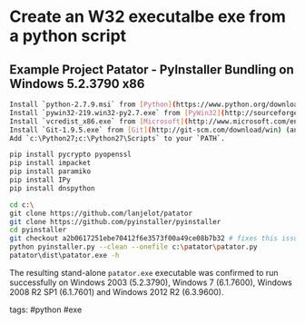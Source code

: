 # Create an W32 executalbe exe from a python script
## Example Project Patator - PyInstaller Bundling on Windows 5.2.3790 x86
```bash cheat windows python exe
Install `python-2.7.9.msi` from [Python](https://www.python.org/downloads/windows/).
Install `pywin32-219.win32-py2.7.exe` from [PyWin32](http://sourceforge.net/projects/pywin32/files/pywin32/).
Install `vcredist_x86.exe` from [Microsoft](http://www.microsoft.com/en-us/download/confirmation.aspx?id=29).
Install `Git-1.9.5.exe` from [Git](http://git-scm.com/download/win) (and select "Use Git from Windows Command Prompt" during install).
Add `c:\Python27;c:\Python27\Scripts` to your `PATH`.

pip install pycrypto pyopenssl
pip install impacket
pip install paramiko
pip install IPy
pip install dnspython

cd c:\
git clone https://github.com/lanjelot/patator
git clone https://github.com/pyinstaller/pyinstaller
cd pyinstaller
git checkout a2b0617251ebe70412f6e3573f00a49ce08b7b32 # fixes this issue: https://groups.google.com/forum/#!topic/pyinstaller/6xD75_w4F-c
python pyinstaller.py --clean --onefile c:\patator\patator.py
patator\dist\patator.exe -h
```

The resulting stand-alone `patator.exe` executable was confirmed to run successfully on Windows 2003 (5.2.3790), Windows 7 (6.1.7600), Windows 2008 R2 SP1 (6.1.7601) and Windows 2012 R2 (6.3.9600).

tags: #python #exe 
